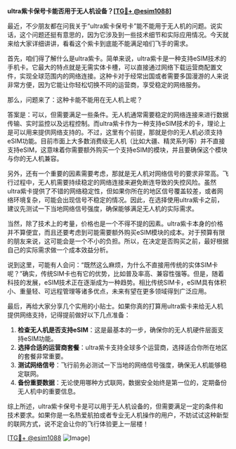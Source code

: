 **ultra紫卡保号卡能否用于无人机设备？[[TG💪+ @esim1088](https://t.me/s/esim1088)]**

最近，不少朋友都在问我关于“ultra紫卡保号卡”能不能用于无人机的问题。说实话，这个问题还挺有意思的，因为它涉及到一些技术细节和实际应用情况。今天就来给大家详细讲讲，看看这个紫卡到底能不能满足咱们飞手的需求。

首先，咱们得了解什么是ultra紫卡。简单来说，ultra紫卡是一种支持eSIM技术的手机卡。它最大的特点就是无需实体卡槽，可以直接通过网络下载运营商配置文件，实现全球范围内的网络连接。这种卡对于经常出国或者需要多国漫游的人来说非常方便，因为它能让你轻松切换不同的运营商，享受稳定的网络服务。

那么，问题来了：这种卡能不能用在无人机上呢？

答案是：可以，但需要满足一些条件。无人机通常需要稳定的网络连接来进行数据传输、实时监控以及远程控制。而ultra紫卡作为一种支持eSIM技术的卡，理论上是可以用来提供网络支持的。不过，这里有个前提，那就是你的无人机必须支持eSIM功能。目前市面上大多数消费级无人机（比如大疆、精灵系列等）并不直接支持eSIM，这意味着你需要额外购买一个支持eSIM的模块，并且要确保这个模块与你的无人机兼容。

另外，还有一个重要的因素需要考虑，那就是无人机对网络信号的要求非常高。飞行过程中，无人机需要持续稳定的网络连接来避免断连导致的失控风险。虽然ultra紫卡提供了不错的网络稳定性，但如果你所在的地区信号覆盖较差，或者网络环境复杂，可能会出现信号不稳定的情况。因此，在选择使用ultra紫卡之前，建议先测试一下当地网络信号强度，确保能够满足无人机的实际需求。

当然，除了技术上的考量，价格也是一个不得不提的因素。ultra紫卡本身的价格并不算便宜，而且还要考虑到可能需要额外购买eSIM模块的成本。对于预算有限的朋友来说，这可能会是一个不小的负担。所以，在决定是否购买之前，最好根据自己的实际需求做一个成本效益分析。

说到这里，可能有人会问：“既然这么麻烦，为什么不直接用传统的实体SIM卡呢？”确实，传统SIM卡也有它的优势，比如普及率高、兼容性强等。但是，随着科技的发展，eSIM技术正在逐渐成为一种趋势。相比传统SIM卡，eSIM具有体积小、重量轻、可远程管理等诸多优点，未来有望在更多领域得到广泛应用。

最后，再给大家分享几个实用的小贴士。如果你真的打算用ultra紫卡来给无人机提供网络支持，记得提前做好以下几点准备：

1. **检查无人机是否支持eSIM**：这是最基本的一步，确保你的无人机硬件层面支持eSIM功能。
2. **选择合适的运营商套餐**：ultra紫卡支持全球多个运营商，选择适合你所在地区的套餐非常重要。
3. **测试网络信号**：飞行前务必测试一下当地的网络信号强度，确保无人机能够稳定联网。
4. **备份重要数据**：无论使用哪种方式联网，数据安全始终是第一位的，定期备份无人机中的重要信息。

综上所述，ultra紫卡保号卡是可以用于无人机设备的，但需要满足一定的条件和技术要求。如果你是一名热爱航拍或者专业无人机操作的用户，不妨试试这种新型的联网方式，说不定会让你的飞行体验更上一层楼！

[[TG💪+ @esim1088](https://t.me/s/esim1088) ![Image](https://i.postimg.cc/4NQfJmqS/Snipaste-2025-05-13-00-14-12.png)]
